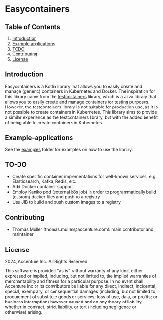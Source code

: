 # Easycontainers

## Table of Contents

1. [Introduction](#Introduction)
2. [Example applications](#Example-applications)
3. [TODO](#TO-DO)
4. [Contributing](#contributing)
5. [License](#license)

## Introduction
 
Easycontainers is a Kotlin library that allows you to easily create and manage (generic) containers in Kubernetes and Docker. The inspiration for this library came from the [testcontainers](https://www.testcontainers.org/) library, which is a Java library that allows you to easily create and manage containers for testing purposes. However, the testcontainers library is not suitable for production use, as it is not possible to create containers in Kubernetes. This library aims to provide a similar experience as the testcontainers library, but with the added benefit of being able to create containers in Kubernetes.

## Example-applications

See the [examples](examples) folder for examples on how to use the library.

## TO-DO

* Create specific container implementations for well-known services, e.g. Elasticsearch, Kafka, Redis, etc.
* Add Docker container support
* Employ Kaniko pod (external k8s job) in order to programmatically build (custom) docker files and push to a registry
* Use JIB to build and push custom images to a registry

## Contributing
- Thomas Muller (thomas.muller@accenture.com): main contributor and maintainer

## License
2024, Accenture Inc. All Rights Reserved

This software is provided "as is" without warranty of any kind, either expressed or implied, including, but not limited to, the implied warranties of merchantability and fitness for a particular purpose. In no event shall Accenture Inc or its contributors be liable for any direct, indirect, incidental, special, exemplary, or consequential damages (including, but not limited to, procurement of substitute goods or services; loss of use, data, or profits; or business interruption) however caused and on any theory of liability, whether in contract, strict liability, or tort (including negligence or otherwise) arising.